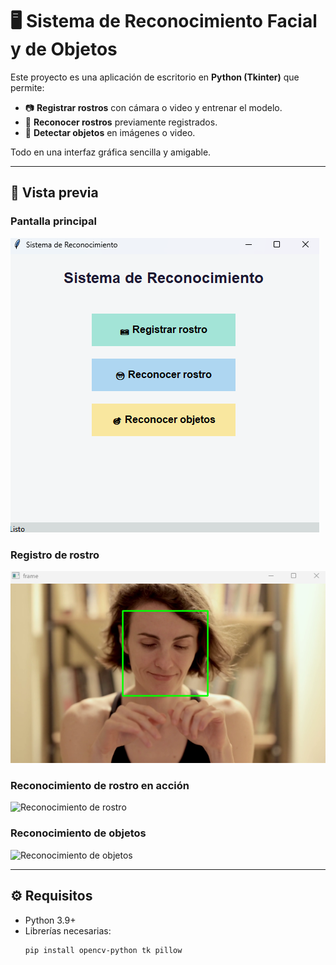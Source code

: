 # 🖥️ Sistema de Reconocimiento Facial y de Objetos

Este proyecto es una aplicación de escritorio en **Python (Tkinter)** que permite:

- 📷 **Registrar rostros** con cámara o video y entrenar el modelo.
- 🙂 **Reconocer rostros** previamente registrados.
- 🎯 **Detectar objetos** en imágenes o video.

Todo en una interfaz gráfica sencilla y amigable.

---

## 📸 Vista previa

### Pantalla principal
![Pantalla principal](docs/menu.png)

### Registro de rostro
![Registro](docs/registro.png)

### Reconocimiento de rostro en acción
![Reconocimiento de rostro](docs/reconocimiento.gif)

### Reconocimiento de objetos
![Reconocimiento de objetos](docs/objectos.gif)

---

## ⚙️ Requisitos

- Python 3.9+
- Librerías necesarias:
  ```bash
  pip install opencv-python tk pillow
